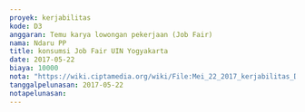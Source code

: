 ```yaml
---
proyek: kerjabilitas
kode: D3
anggaran: Temu karya lowongan pekerjaan (Job Fair)
nama: Ndaru PP
title: konsumsi Job Fair UIN Yogyakarta
date: 2017-05-22
biaya: 10000
nota: "https://wiki.ciptamedia.org/wiki/File:Mei_22_2017_kerjabilitas_D3_skonsumsi_ndaru.jpg"
tanggalpelunasan: 2017-05-22
notapelunasan:
---
```

